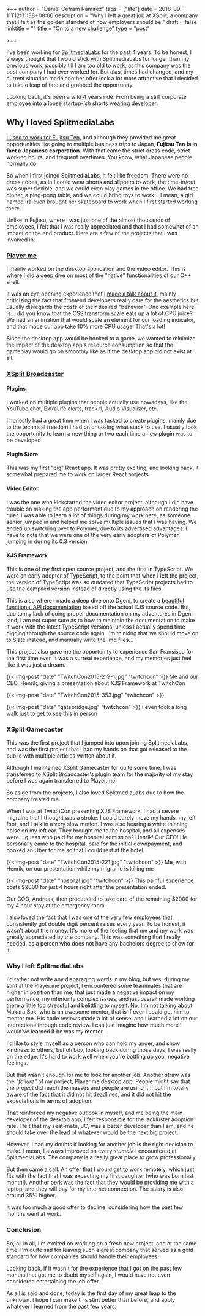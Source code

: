 +++
author = "Daniel Cefram Ramirez"
tags = ["life"]
date = 2018-09-11T12:31:38+08:00
description = "Why I left a great job at XSplit, a company that I felt as the golden standard of how employers should be."
draft = false
linktitle = ""
title = "On to a new challenge"
type = "post"

+++

I've been working for [SplitmediaLabs](https://www.splitmedialabs.com/) for the past 4 years. To be honest, I always thought that I would stick with SplitmediaLabs for longer than my previous work, possibly till I am too old to work, as this company was the best company I had ever worked for. But alas, times had changed, and my current situation made another offer look a lot more attractive that I decided to take a leap of fate and grabbed the opportunity.

Looking back, it's been a wild 4 years ride. From being a stiff corporate employee into a loose startup-_ish_ shorts wearing developer.

## Why I loved SplitmediaLabs

[I used to work for Fujitsu Ten](https://rmrz.ph/posts/when-i-used-to-work-for-fujitsu-ten/), and although they provided me great opportunities like going to multiple business trips to Japan, **Fujitsu Ten** **is in fact a Japanese corporation**. With that came the strict dress code, strict working hours, and frequent overtimes. You know, what Japanese people normally do.

So when I first joined SplitmediaLabs, it felt like freedom. There were no dress codes, as in I could wear shorts and slippers to work, the time-in/out was super flexible, and we could even play games in the office. We had free dinner, a ping-pong table, and we could bring toys to work... I mean, a girl named Ira even brought her skateboard to work when I first started working there.

Unlike in Fujitsu, where I was just one of the almost thousands of employees, I felt that I was really appreciated and that I had somewhat of an impact on the end product. Here are a few of the projects that I was involved in:

### [Player.me](https://player.me/)

I mainly worked on the desktop application and the video editor. This is where I did a deep dive on most of the &quot;native&quot; functionalities of our C++ shell.

It was an eye opening experience that I [made a talk about it](https://blog.rmrz.ph/javascript-for-desktop-my-presentation-in-feu/), mainly criticizing the fact that frontend developers really care for the aesthetics but usually disregards the _costs_ of their desired &quot;behavior&quot;. One example here is... did you know that the CSS transform scale eats up a lot of CPU juice? We had an animation that would scale an element for our loading indicator, and that made our app take 10% more CPU usage! That's a lot!

Since the desktop app would be hooked to a game, we wanted to minimize the impact of the desktop app's resource consumption so that the gameplay would go on smoothly like as if the desktop app did not exist at all.

### [XSplit Broadcaster](https://www.xsplit.com/broadcaster)

#### Plugins

I worked on multiple plugins that people actually use nowadays, like the YouTube chat, ExtraLife alerts, track.tl, Audio Visualizer, etc.

I honestly had a great time when I was tasked to create plugins, mainly due to the technical freedom I had on choosing what stack to use. I usually took the opportunity to learn a new thing or two each time a new plugin was to be developed.

#### Plugin Store

This was my first &quot;big&quot; React app. It was pretty exciting, and looking back, it somewhat prepared me to work on larger React projects.

#### Video Editor

I was the one who kickstarted the video editor project, although I did have trouble on making the app performant due to my approach on rendering the ruler. I was able to learn a lot of things during my work here, as someone senior jumped in and helped me solve multiple issues that I was having. We ended up switching over to Polymer, due to its advertised advantages. I have to note that we were one of the very early adopters of Polymer, jumping in during its 0.3 version.

#### XJS Framework

This is one of my first open source project, and the first in TypeScript. We were an early adopter of TypeScript, to the point that when I left the project, the version of TypeScript was so outdated that TypeScript projects had to use the compiled version instead of directly using the .ts files.

This is also where I made a deep dive onto Dgeni, to create a [beautiful functional API documentation](https://xjsframework.github.io/api.html) based off the actual XJS source code. But, due to my lack of doing proper documentation on my adventures in Dgeni land, I am not super sure as to how to maintain the documentation to make it work with the latest TypeScript versions, unless I actually spend time digging through the source code again. I'm thinking that we should move on to Slate instead, and manually write the .md files...

This project also gave me the opportunity to experience San Fransisco for the first time ever. It was a surreal experience, and my memories just feel like it was just a dream.

{{< img-post "date" "TwitchCon2015-219-1.jpg" "twitchcon" >}}
Me and our CEO, Henrik, giving a presentation about XJS Framework at TwitchCon

{{< img-post "date" "TwitchCon2015-353.jpg" "twitchcon" >}}

{{< img-post "date" "gatebridge.jpg" "twitchcon" >}}
I even took a long walk just to get to see this in person

### XSplit Gamecaster

This was the first project that I jumped into upon joining SplitmediaLabs, and was the first project that I had my hands on that got released to the public with multiple articles written about it.

Although I maintained XSplit Gamecaster for quite some time, I was transferred to XSplit Broadcaster's plugin team for the majority of my stay before I was again transferred to Player.me.

So aside from the projects, I also loved SplitmediaLabs due to how the company treated me.

When I was at TwitchCon presenting XJS Framework, I had a severe migraine that I thought was a stroke. I could barely move my hands, my left foot, and I talk in a very slow motion. I was also hearing a white thinning noise on my left ear. They brought me to the hospital, and all expenses were... guess who paid for my hospital admission? Henrik! Our CEO! He personally came to the hospital, paid for the initial downpayment, and booked an Uber for me so that I could rest at the hotel.

{{< img-post "date" "TwitchCon2015-221.jpg" "twitchcon" >}}
Me, with Henrik, on our presentation while my migraine is killing me

{{< img-post "date" "hospital.jpg" "twitchcon" >}}
This painful experience costs $2000 for just 4 hours right after the presentation ended.

Our COO, Andreas, then proceeded to take care of the remaining $2000 for my 4 hour stay at the emergency room.

I also loved the fact that I was one of the very few employees that consistently got double digit percent raises every year. To be honest, it wasn't about the money. It's more of the feeling that me and my work was greatly appreciated by the company. This was something that I really needed, as a person who does not have any bachelors degree to show for it.

### Why I left SplitmediaLabs

I'd rather not write any disparaging words in my blog, but yes, during my stint at the Player.me project, I encountered some teammates that are higher in position than me, that just made a negative impact on my performance, my inferiority complex issues, and just overall made working there a little too stressful and belittling to myself. No, I'm not talking about Makara Sok, who is an awesome mentor, that is if ever I could get him to mentor me. His code reviews made a lot of sense, and I learned a lot on our interactions through code review. I can just imagine how much more I would've learned if he was my mentor.

I'd like to style myself as a person who can hold my anger, and show kindness to others, but oh boy, looking back during those days, I was really on the edge. It's hard to work well when you're bottling up your negative feelings.

But that wasn't enough for me to look for another job. Another straw was the _&quot;failure&quot;_ of my project, Player.me desktop app. People might say that the project did reach the masses and people are using it... but I'm totally aware of the fact that it did not hit deadlines, and it did not hit the expectations in terms of adoption.

That reinforced my negative outlook in myself, and me being the main developer of the desktop app, I felt responsible for the lackluster adoption rate. I felt that my seat-mate, JC, was a better developer than I am, and he should take over the lead of whatever would be the next big project.

However, I had my doubts if looking for another job is the right decision to make. I mean, I always improved on every _stumble_ I encountered at SplitmediaLabs. The company is a really great place to grow professionally.

But then came a call. An offer that I would get to work remotely, which just fits with the fact that I was expecting my first daughter (who was born last month!). Another perk was the fact that they would be providing me with a laptop, and they will pay for my internet connection. The salary is also around 35% higher.

It was too much a good offer to decline, considering how the past few months went at work.

### Conclusion

So, all in all, I'm excited on working on a fresh new project, and at the same time, I'm quite sad for leaving such a great company that served as a gold standard for how companies should handle their employees.

Looking back, if it wasn't for the experience that I got on the past few months that got me to doubt myself again, I would have not even considered entertaining the job offer.

As all is said and done, today is the first day of my great leap to the unknown. I hope I can make this stint better than before, and apply whatever I learned from the past few years.
